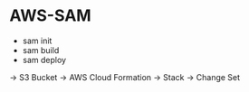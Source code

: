 # AWS-SAM


- sam init
- sam build
- sam deploy

-> S3 Bucket -> AWS Cloud Formation -> Stack -> Change Set
